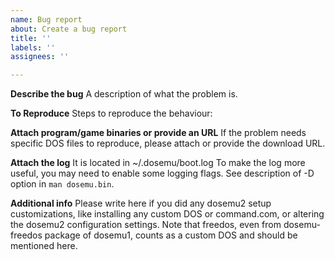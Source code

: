 ```yaml
---
name: Bug report
about: Create a bug report
title: ''
labels: ''
assignees: ''

---
```


**Describe the bug**
A description of what the problem is.

**To Reproduce**
Steps to reproduce the behaviour:

**Attach program/game binaries or provide an URL**
If the problem needs specific DOS files to reproduce, please attach
or provide the download URL.

**Attach the log**
It is located in ~/.dosemu/boot.log
To make the log more useful, you may need to enable some logging flags.
See description of -D option in `man dosemu.bin`.

**Additional info**
Please write here if you did any dosemu2 setup
customizations, like installing any custom DOS
or command.com, or altering the dosemu2
configuration settings. Note that freedos, even
from dosemu-freedos package of dosemu1, counts
as a custom DOS and should be mentioned here.
